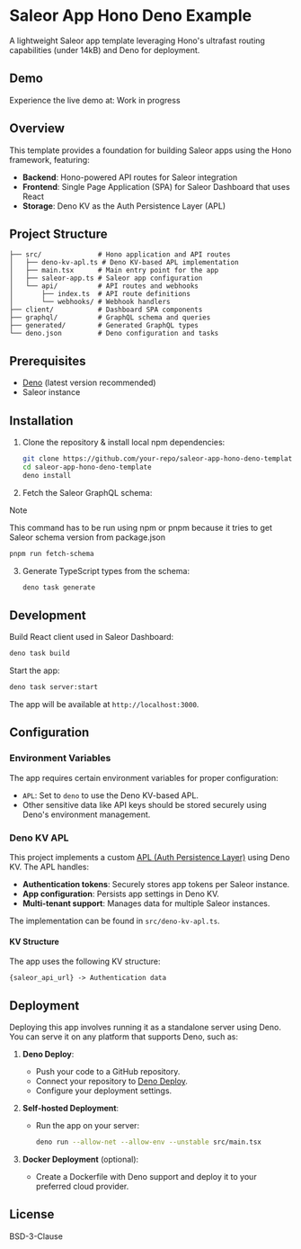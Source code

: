 # Saleor App Hono Deno Example

A lightweight Saleor app template leveraging Hono's ultrafast routing capabilities (under 14kB) and Deno for deployment.

## Demo

Experience the live demo at: Work in progress

## Overview

This template provides a foundation for building Saleor apps using the Hono framework, featuring:

- **Backend**: Hono-powered API routes for Saleor integration
- **Frontend**: Single Page Application (SPA) for Saleor Dashboard that uses React
- **Storage**: Deno KV as the Auth Persistence Layer (APL)

## Project Structure

```
├── src/              # Hono application and API routes
│   ├── deno-kv-apl.ts # Deno KV-based APL implementation
│   ├── main.tsx      # Main entry point for the app
│   ├── saleor-app.ts # Saleor app configuration
│   └── api/          # API routes and webhooks
│       ├── index.ts  # API route definitions
│       └── webhooks/ # Webhook handlers
├── client/           # Dashboard SPA components
├── graphql/          # GraphQL schema and queries
├── generated/        # Generated GraphQL types
└── deno.json         # Deno configuration and tasks
```

## Prerequisites

- [Deno](https://deno.land/) (latest version recommended)
- Saleor instance

## Installation

1. Clone the repository & install local npm dependencies:
   ```bash
   git clone https://github.com/your-repo/saleor-app-hono-deno-template.git
   cd saleor-app-hono-deno-template
   deno install
   ```

2. Fetch the Saleor GraphQL schema:

> [!NOTE]
> This command has to be run using npm or pnpm because it tries to get Saleor schema version from package.json

   ```bash
   pnpm run fetch-schema
   ```

3. Generate TypeScript types from the schema:
   ```bash
   deno task generate
   ```

## Development

Build React client used in Saleor Dashboard:
```bash
deno task build
```

Start the app:
```bash
deno task server:start
```

The app will be available at `http://localhost:3000`.

## Configuration

### Environment Variables

The app requires certain environment variables for proper configuration:

- `APL`: Set to `deno` to use the Deno KV-based APL.
- Other sensitive data like API keys should be stored securely using Deno's environment management.

### Deno KV APL

This project implements a custom [APL (Auth Persistence Layer)](https://docs.saleor.io/developer/extending/apps/architecture/apl) using Deno KV. The APL handles:

- **Authentication tokens**: Securely stores app tokens per Saleor instance.
- **App configuration**: Persists app settings in Deno KV.
- **Multi-tenant support**: Manages data for multiple Saleor instances.

The implementation can be found in `src/deno-kv-apl.ts`.

#### KV Structure

The app uses the following KV structure:
```
{saleor_api_url} -> Authentication data
```

## Deployment

Deploying this app involves running it as a standalone server using Deno. You can serve it on any platform that supports Deno, such as:

1. **Deno Deploy**:
   - Push your code to a GitHub repository.
   - Connect your repository to [Deno Deploy](https://deno.com/deploy).
   - Configure your deployment settings.

2. **Self-hosted Deployment**:
   - Run the app on your server:
     ```bash
     deno run --allow-net --allow-env --unstable src/main.tsx
     ```

3. **Docker Deployment** (optional):
   - Create a Dockerfile with Deno support and deploy it to your preferred cloud provider.

## License

BSD-3-Clause

